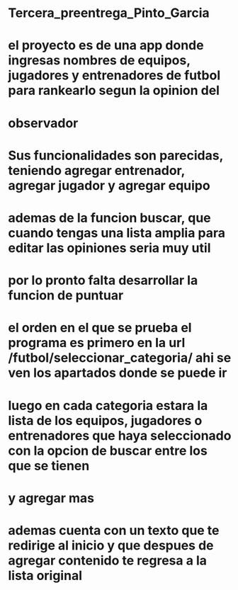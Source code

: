 # Tercera_preentrega_Pinto_Garcia
# el proyecto es de una app donde ingresas nombres de equipos, jugadores y entrenadores de futbol para rankearlo segun la opinion del
# observador
# Sus funcionalidades son parecidas, teniendo agregar entrenador, agregar jugador y agregar equipo
# ademas de la funcion buscar, que cuando tengas una lista amplia para editar las opiniones seria muy util
# por lo pronto falta desarrollar la funcion de puntuar
# el orden en el que se prueba el programa es primero  en la url /futbol/seleccionar_categoria/ ahi se ven los apartados donde se puede ir
# luego en cada categoria estara la lista de los equipos, jugadores o entrenadores que haya seleccionado con la opcion de buscar entre los que se tienen
# y agregar mas
# ademas cuenta con un texto que te redirige al inicio y que despues de agregar contenido te regresa a la lista original
